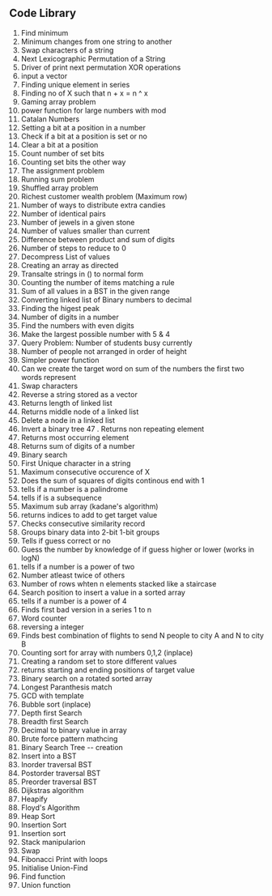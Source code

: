 ## Code Library
 1. Find minimum
 2. Minimum changes from one string to another
 3. Swap characters of a string
 4. Next Lexicographic Permutation of a String
 5. Driver of print next permutation XOR operations
 6. input a vector
 7. Finding unique element in series
 8. Finding no of X such that n + x = n ^ x
 9. Gaming array problem
 10. power function for large numbers with mod
 11. Catalan Numbers
 12. Setting a bit at a position in a number
 13. Check if a bit at a position is set or no
 14. Clear a bit at a position
 15. Count number of set bits
 16. Counting set bits the other way
 17. The assignment problem
 18. Running sum problem
 19. Shuffled array problem
 20. Richest customer wealth problem (Maximum row)
 21. Number of ways to distribute extra candies
 22. Number of identical pairs
 23. Number of jewels in a given stone
 24. Number of values smaller than current
 25. Difference between product and sum of digits
 26. Number of steps to reduce to 0
 27. Decompress List of values
 28. Creating an array as directed
 29. Transalte strings in () to normal form
 30. Counting the number of items matching a rule
 31. Sum of all values in a BST in the given range
 32. Converting linked list of Binary numbers to decimal
 33. Finding the higest peak
 34. Number of digits in a number
 35. Find the numbers with even digits
 36. Make the largest possible number with 5 & 4
 37. Query Problem: Number of students busy currently
 38. Number of people not arranged in order of height
 39. Simpler power function
 40. Can we create the target word on sum of the numbers the first two words represent
 41. Swap characters
 42. Reverse a string stored as a vector
 43. Returns length of linked list
 44. Returns middle node of a linked list
 45. Delete a node in a linked list
 46. Invert a binary tree
 47 . Returns non repeating element
 48. Returns most occurring element
 49. Returns sum of digits of a number
 50. Binary search
 51. First Unique character in a string
 52. Maximum consecutive occurence of X
 53. Does the sum of squares of digits continous end with 1
 54. tells if a number is a palindrome
 55. tells if is a subsequence
 56. Maximum sub array (kadane's algorithm)
 57. returns indices to add to get target value
 58. Checks consecutive similarity record
 59. Groups binary data into 2-bit 1-bit groups
 60. Tells if guess correct or no
 61. Guess the number by knowledge of if guess higher or lower (works in logN)
 62. tells if a number is a power of two
 63. Number atleast twice of others
 64. Number of rows whten n elements stacked like a staircase
 65. Search position to insert a value in a sorted array
 66. tells if a number is a power of 4
 67. Finds first bad version in a series 1 to n
 68. Word counter
 69. reversing a integer
 70. Finds best combination of flights to send N people to city A and N to city B
 71. Counting sort for array with numbers 0,1,2 (inplace)
 72. Creating a random set to store different values
 76. returns starting and ending positions of target value
 77. Binary search on a rotated sorted array
 78. Longest Paranthesis match
 79. GCD with template
 80. Bubble sort (inplace)
 81. Depth first Search
 82. Breadth first Search
 83. Decimal to binary value in array
 84. Brute force pattern mathcing
 85. Binary Search Tree -- creation
 86. Insert into a BST
 87. Inorder traversal BST
 88. Postorder traversal BST
 89. Preorder traversal BST
 90. Dijkstras algorithm
 91. Heapify
 92. Floyd's Algorithm
 93. Heap Sort
 94. Insertion Sort
 95. Insertion sort
 96. Stack manipularion
 97. Swap    
 98. Fibonacci Print with loops
 99. Initialise Union-Find  
 100. Find function   
 101. Union function
